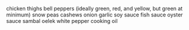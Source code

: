 chicken thighs
bell peppers (ideally green, red, and yellow, but green at minimum)
snow peas
cashews
onion
garlic
soy sauce
fish sauce
oyster sauce
sambal oelek
white pepper
cooking oil
